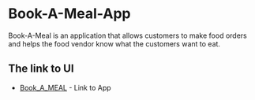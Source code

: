 # Book-A-Meal-App
Book-A-Meal is an application that allows customers to make food orders and helps the food vendor know what the customers want to eat.

## The link to UI

* [Book_A_MEAL](https://thubimaina.github.io/Book-A-Meal-App/) - Link to App
